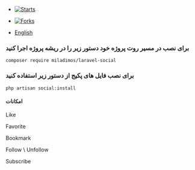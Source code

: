 - [![Starts](https://img.shields.io/github/stars/miladimos/laravel-social?style=flat&logo=github)](https://github.com/miladimos/laravel-social/forks)
- [![Forks](https://img.shields.io/github/forks/miladimos/laravel-social?style=flat&logo=github)](https://github.com/miladimos/laravel-social/stargazers)


- [English](README-en.md)

### برای نصب در مسیر روت پروژه خود دستور زیر را در ریشه پروژه اجرا کنید 

``composer require miladimos/laravel-social``

### برای نصب فایل های پکیج از دستور زیر استفاده کنید 

``php artisan social:install``


#### امکانات 

Like

Favorite

Bookmark

Follow \ Unfollow

Subscribe
